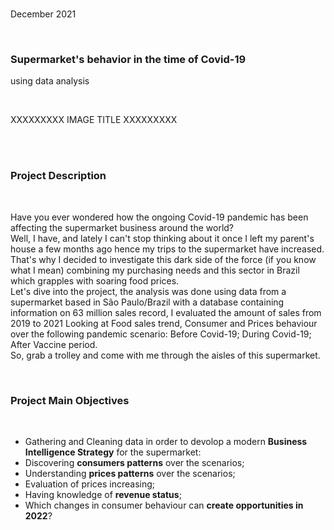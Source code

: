 
<br>

December 2021

<br>

### Supermarket's behavior in the time of Covid-19
using data analysis

<br>

XXXXXXXXX IMAGE TITLE XXXXXXXXX

<br>

<br>

### Project Description
<br>

Have you ever wondered how the ongoing Covid-19 pandemic has been affecting the supermarket business around the world?
<br>
Well, I have, and lately I can't stop thinking about it once I left my parent's house a few months ago hence my trips to the supermarket have increased.
<br>
That's why I decided to investigate this dark side of the force (if you know what I mean) combining my purchasing needs and this sector in Brazil which grapples with soaring food prices.
<br>
Let's dive into the project, the analysis was done using data from a supermarket based in São Paulo/Brazil with a database containing information on 63 million sales record, I evaluated the amount of sales from 2019 to 2021 Looking at Food sales trend, Consumer and Prices behaviour over the following pandemic scenario: Before Covid-19; During Covid-19; After Vaccine period.
<br>
So, grab a trolley and come with me through the aisles of this supermarket.

<br>

### Project Main Objectives

<br>

- Gathering and Cleaning data in order to devolop a modern **Business Intelligence Strategy** for the supermarket:
- Discovering **consumers patterns** over the scenarios;
- Understanding **prices patterns** over the scenarios;
- Evaluation of prices increasing;
- Having knowledge of **revenue status**;
- Which changes in consumer behaviour can **create opportunities in 2022**?

<br>


